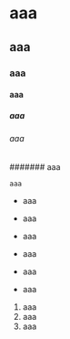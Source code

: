 # aaa

## aaa

### aaa

#### aaa

##### aaa

###### aaa

\#\#\#\#\#\#\# aaa

```
aaa
```

* aaa

* aaa

* aaa

* aaa

* aaa

* aaa

1. aaa
2. aaa
3. aaa



